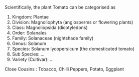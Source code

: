 Scientifically, the plant Tomato can be categorised as

1.  Kingdom: Plantae
2.  Division: Magnoliophyta (angiosperms or flowering plants)
3.  Class: Magnoliopsida (dicotyledons)
4.  Order: Solanales
5.  Family: Solanaceae (nightshade family)
6.  Genus: Solanum
7.  Species: Solanum lycopersicum (the domesticated tomato)
8. Sub Species: ...
9. Variety (Cultivar): ...

Close Cousins : Tobacco, Chilli Peppers, Potato, Eggplant